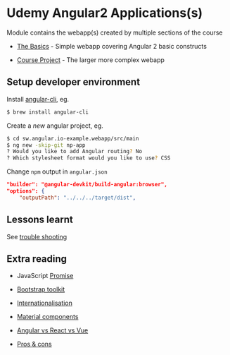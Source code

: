 # Udemy Angular2 Applications(s)

Module contains the webapp(s) created by multiple sections of the course

* [The Basics](the-basics.md) - Simple webapp covering Angular 2 basic constructs

* [Course Project](course-project/README.md) - The larger more complex webapp

## Setup developer environment

Install [angular-cli](https://cli.angular.io/), eg.

```bash
$ brew install angular-cli
```

Create a *new* angular project, eg.

```bash
$ cd sw.angular.io-example.webapp/src/main
$ ng new -skip-git np-app
? Would you like to add Angular routing? No
? Which stylesheet format would you like to use? CSS
```

Change `npm` output in `angular.json`

```json
"builder": "@angular-devkit/build-angular:browser",
"options": {
    "outputPath": "../../../target/dist",
```

## Lessons learnt

See [trouble shooting](trouble-shooting.md)

## Extra reading

* JavaScript [Promise](https://developer.mozilla.org/en-US/docs/Web/JavaScript/Reference/Global_Objects/Promise)

* [Bootstrap toolkit](./bootstrap-toolkit.md)

* [Internationalisation](https://angular.io/guide/i18n)

* [Material components](https://material.angular.io/components/)

* [Angular vs React vs Vue](https://www.codeinwp.com/blog/angular-vs-vue-vs-react/)

* [Pros & cons](https://medium.com/@TechMagic/reactjs-vs-angular5-vs-vue-js-what-to-choose-in-2018-b91e028fa91d)

